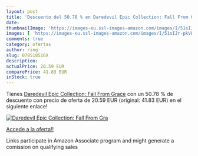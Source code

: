 ```yaml
---
layout: post
title: 'Descuento del 50.78 % en Daredevil Epic Collection: Fall From Gra'
date: 
thumbnailImage: 'https://images-eu.ssl-images-amazon.com/images/I/51sIJr-pkVL._SL200_.jpg'
images: [ 'https://images-eu.ssl-images-amazon.com/images/I/51sIJr-pkVL._SL200_.jpg' ]
comments: true
category: ofertas
author: ring
slug: 078518516X
description:
actualPrice: 20.59 EUR
comparePrice: 41.83 EUR
inStock: true
---
```


Tienes [Daredevil Epic Collection: Fall From Grace](https://www.amazon.es/dp/078518516X/?tag=tolees-21) con un 50.78 % de descuento con precio de oferta de 20.59 EUR (original: 41.83 EUR) en el siguiente enlace!

[![Daredevil Epic Collection: Fall From Gra](https://images-eu.ssl-images-amazon.com/images/I/51sIJr-pkVL._SL200_.jpg)](https://www.amazon.es/dp/078518516X/?tag=tolees-21)

[Accede a la oferta!!](https://www.amazon.es/dp/078518516X/?tag=tolees-21)

Links participate in Amazon Associate program and might generate a comission on qualifying sales


